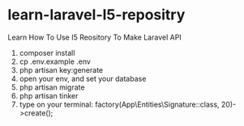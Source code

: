 # learn-laravel-I5-repositry
Learn How To Use I5 Reository To Make Laravel API

1. composer install
2. cp .env.example .env
3. php artisan key:generate
4. open your env, and set your database
5. php artisan migrate
6. php artisan tinker
7. type on your terminal: factory(App\Entities\Signature::class, 20)->create();
